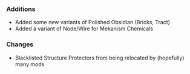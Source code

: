 ### Additions
- Added some new variants of Polished Obsidian (Bricks, Tract)
- Added a variant of Node/Wire for Mekanism Chemicals

### Changes
- Blacklisted Structure Protectors from being relocated by (hopefully) many mods